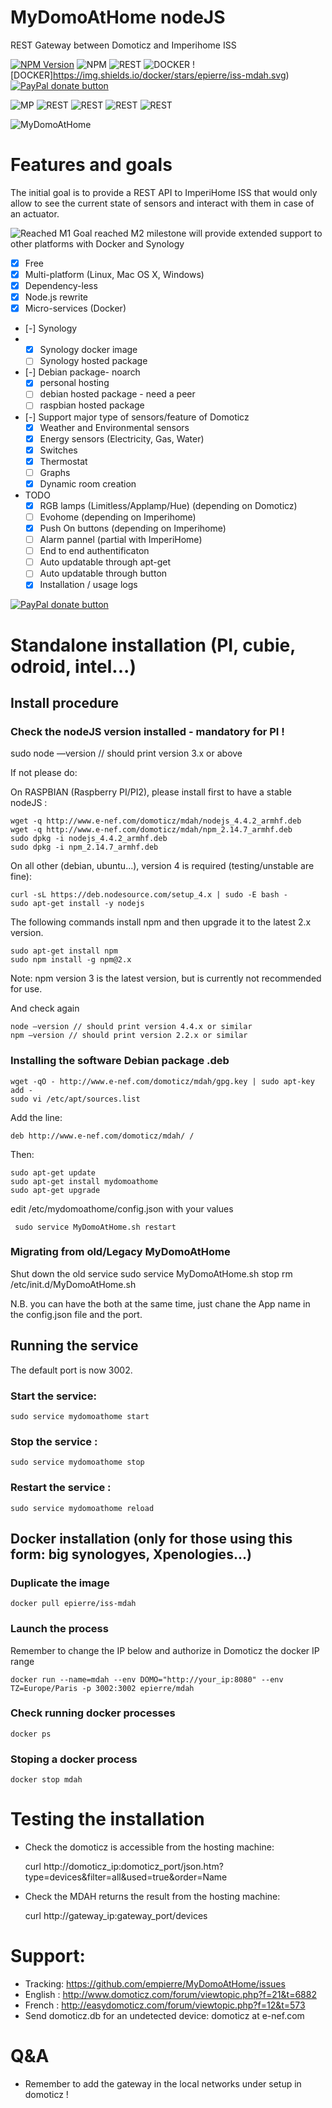 # MyDomoAtHome nodeJS
REST Gateway between Domoticz and Imperihome ISS

[![NPM Version][npm-image]][npm-url]
![NPM](https://img.shields.io/npm/dm/node-mydomoathome.svg)
![REST](https://travis-ci.org/empierre/MyDomoAtHome.svg?branch=nodejs)
![DOCKER](https://img.shields.io/docker/pulls/epierre/iss-mdah.svg)
![DOCKER]https://img.shields.io/docker/stars/epierre/iss-mdah.svg)
[![PayPal donate button](http://img.shields.io/paypal/donate.png?color=yellow)](https://www.paypal.com/cgi-bin/webscr?cmd=_xclick&business=epierre@e-nef.com&currency_code=EUR&amount=&item_name=thanks "Donate once-off to this project using Paypal")

![MP](https://img.shields.io/badge/Platform-Independant-green.svg)
![REST](https://img.shields.io/badge/REST_API-powered-green.svg)
![REST](https://img.shields.io/badge/RPI-tested_ok-green.svg)
![REST](https://img.shields.io/badge/Odroid-tested_ok-green.svg)
![REST](https://img.shields.io/badge/Intel-tested_ok-green.svg)

![MyDomoAtHome](http://domoticz.com/wiki/images/5/55/Imperihome.png "MyDomoAtHome ISS")

# Features and goals
The initial goal is to provide a REST API to ImperiHome ISS that would only allow to see the current state of sensors and interact with them in case of an actuator. 

![Reached](https://cdn3.iconfinder.com/data/icons/10con/512/checkmark_tick-16.png) M1 Goal reached
M2 milestone will provide extended support to other platforms with Docker and Synology 
- [X] Free
- [X] Multi-platform (Linux, Mac OS X, Windows)
- [X] Dependency-less 
- [X] Node.js rewrite
- [X] Micro-services (Docker)
- [-] Synology
- - [X] Synology docker image
  - [ ] Synology hosted package
- [-] Debian package- noarch
  - [X] personal hosting
  - [ ] debian hosted package - need a peer
  - [ ] raspbian hosted package
- [-] Support major type of sensors/feature of Domoticz
  - [X] Weather and Environmental sensors  
  - [X] Energy sensors (Electricity, Gas, Water)
  - [X] Switches
  - [X] Thermostat
  - [ ] Graphs
  - [X] Dynamic room creation
- TODO
  - [X] RGB lamps (Limitless/Applamp/Hue) (depending on Domoticz)
  - [ ] Evohome (depending on Imperihome)
  - [X] Push On buttons (depending on Imperihome)
  - [ ] Alarm pannel (partial with ImperiHome)
  - [ ] End to end authentificaton
  - [ ] Auto updatable through apt-get
  - [ ] Auto updatable through button
  - [X] Installation / usage logs

[![PayPal donate button](http://img.shields.io/paypal/donate.png?color=yellow)](https://www.paypal.com/cgi-bin/webscr?cmd=_xclick&business=epierre@e-nef.com&currency_code=EUR&amount=&item_name=thanks "Donate once-off to this project using Paypal")



# Standalone installation (PI, cubie, odroid, intel...)

## Install procedure

### Check the nodeJS version installed - mandatory for PI !

   sudo node —version // should print version 3.x or above

If not please do:

On RASPBIAN (Raspberry PI/PI2), please install first to have a stable nodeJS :

    wget -q http://www.e-nef.com/domoticz/mdah/nodejs_4.4.2_armhf.deb
    wget -q http://www.e-nef.com/domoticz/mdah/npm_2.14.7_armhf.deb
    sudo dpkg -i nodejs_4.4.2_armhf.deb
    sudo dpkg -i npm_2.14.7_armhf.deb

On all other (debian, ubuntu...), version 4 is required (testing/unstable are fine):

    curl -sL https://deb.nodesource.com/setup_4.x | sudo -E bash -
    sudo apt-get install -y nodejs
  
  The following commands install npm and then upgrade it to the latest 2.x version.
  
    sudo apt-get install npm
    sudo npm install -g npm@2.x
  
  Note: npm version 3 is the latest version, but is currently not recommended for use.

And check again 

    node —version // should print version 4.4.x or similar
    npm —version // should print version 2.2.x or similar

### Installing the software Debian package .deb

    wget -qO - http://www.e-nef.com/domoticz/mdah/gpg.key | sudo apt-key add -
    sudo vi /etc/apt/sources.list
   
  Add the line:
  
    deb http://www.e-nef.com/domoticz/mdah/ /

  Then:

    sudo apt-get update
    sudo apt-get install mydomoathome  
    sudo apt-get upgrade

  edit /etc/mydomoathome/config.json with your values
  
     sudo service MyDomoAtHome.sh restart
  
### Migrating from old/Legacy MyDomoAtHome

Shut down the old service
    sudo service MyDomoAtHome.sh stop
    rm /etc/init.d/MyDomoAtHome.sh
  
N.B. you can have the both at the same time, just chane the App name in the config.json file and the port.

## Running the service

The default port is now 3002.

### Start the service:

    sudo service mydomoathome start

### Stop the service :

    sudo service mydomoathome stop

### Restart the service :

    sudo service mydomoathome reload

## Docker installation (only for those using this form: big synologyes, Xpenologies...)

### Duplicate the image

    docker pull epierre/iss-mdah
    
### Launch the process
Remember to change the IP below and authorize in Domoticz the docker IP range

    docker run --name=mdah --env DOMO="http://your_ip:8080" --env TZ=Europe/Paris -p 3002:3002 epierre/mdah

### Check running docker processes

    docker ps
    
### Stoping a docker process

    docker stop mdah 
  
# Testing the installation
  - Check the domoticz is accessible from the hosting machine:

    curl http://domoticz_ip:domoticz_port/json.htm?type=devices&filter=all&used=true&order=Name

  - Check the MDAH returns the result from the hosting machine:

    curl http://gateway_ip:gateway_port/devices
  
# Support: 
  - Tracking: https://github.com/empierre/MyDomoAtHome/issues
  - English : http://www.domoticz.com/forum/viewtopic.php?f=21&t=6882
  - French  : http://easydomoticz.com/forum/viewtopic.php?f=12&t=573
  - Send domoticz.db for an undetected device: domoticz at e-nef.com

# Q&A
  - Remember to add the gateway in the local networks under setup in domoticz !

[npm-image]: https://img.shields.io/npm/v/node-mydomoathome.svg?style=flat
[npm-url]: https://npmjs.org/package/node-mydomoathome
[travis-image]: https://travis-ci.org/empierre/MyDomoAtHome.svg
[travis-url]: https://travis-ci.org/empierre/MyDomoAtHome
